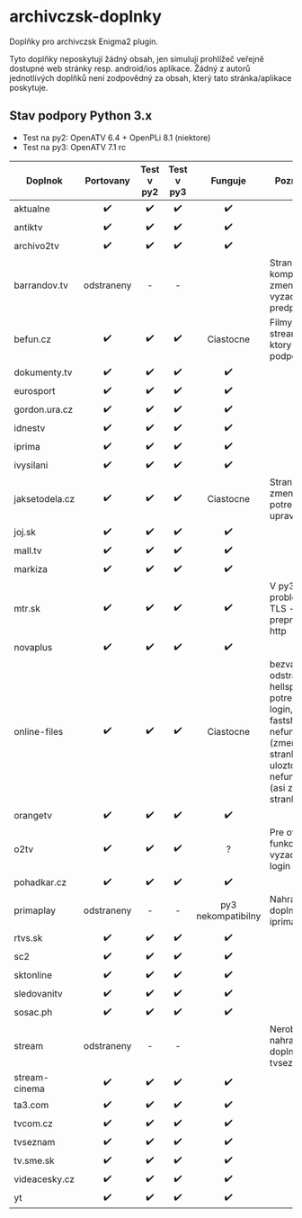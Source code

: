 # archivczsk-doplnky
Doplňky pro archivczsk Enigma2 plugin.

Tyto doplňky neposkytují žádný obsah, jen simulují prohlížeč veřejně dostupné web stránky resp. android/ios aplikace. Žádný z autorů jednotlivých doplňků není zodpovědný za obsah, který tato stránka/aplikace poskytuje.

## Stav podpory Python 3.x
- Test na py2: OpenATV 6.4 + OpenPLi 8.1 (niektore)
- Test na py3: OpenATV 7.1 rc

| Doplnok       | Portovany          | Test v py2         | Test v py3         | Funguje             | Poznamka            |
| ---           | :---:              | :---:              | :---:              | :---:               | ---                 |
| aktualne      | :heavy_check_mark: | :heavy_check_mark: | :heavy_check_mark: | :heavy_check_mark:  |
| antiktv       | :heavy_check_mark: | :heavy_check_mark: | :heavy_check_mark: | :heavy_check_mark:  |
| archivo2tv    | :heavy_check_mark: | :heavy_check_mark: | :heavy_check_mark: | :heavy_check_mark:  |
| barrandov.tv  | odstraneny         |          -         |          -         |                     | Stranka komplet zmenena a vyzaduje predplatne
| befun.cz      | :heavy_check_mark: | :heavy_check_mark: | :heavy_check_mark: | Ciastocne           | Filmy su na streamuj.tv, ktory nie je podporovany
| dokumenty.tv  | :heavy_check_mark: | :heavy_check_mark: | :heavy_check_mark: | :heavy_check_mark:  |
| eurosport     | :heavy_check_mark: | :heavy_check_mark: | :heavy_check_mark: | :heavy_check_mark:  |
| gordon.ura.cz | :heavy_check_mark: | :heavy_check_mark: | :heavy_check_mark: | :heavy_check_mark:  |
| idnestv       | :heavy_check_mark: | :heavy_check_mark: | :heavy_check_mark: | :heavy_check_mark:  |
| iprima        | :heavy_check_mark: | :heavy_check_mark: | :heavy_check_mark: | :heavy_check_mark:  |
| ivysilani     | :heavy_check_mark: | :heavy_check_mark: | :heavy_check_mark: | :heavy_check_mark:  |
| jaksetodela.cz| :heavy_check_mark: | :heavy_check_mark: | :heavy_check_mark: | Ciastocne           | Stranka zmenena - potrebuje upravit
| joj.sk        | :heavy_check_mark: | :heavy_check_mark: | :heavy_check_mark: | :heavy_check_mark:  |
| mall.tv       | :heavy_check_mark: | :heavy_check_mark: | :heavy_check_mark: | :heavy_check_mark:  |
| markiza       | :heavy_check_mark: | :heavy_check_mark: | :heavy_check_mark: | :heavy_check_mark:  |
| mtr.sk        | :heavy_check_mark: | :heavy_check_mark: | :heavy_check_mark: | :heavy_check_mark:  | V py3 je problem s TLS - prepnute na http
| novaplus      | :heavy_check_mark: | :heavy_check_mark: | :heavy_check_mark: | :heavy_check_mark:  |
| online-files  | :heavy_check_mark: | :heavy_check_mark: | :heavy_check_mark: | Ciastocne           | bezvadata odstranena, hellspy potrebuje login, fastshare nefunguje (zmena stranky), ulozto nefunguje (asi zmena stranky)
| orangetv      | :heavy_check_mark: | :heavy_check_mark: | :heavy_check_mark: | :heavy_check_mark:  |
| o2tv          | :heavy_check_mark: | :heavy_check_mark: | :heavy_check_mark: | ?                   | Pre overenie funkcnosti vyzaduje login
| pohadkar.cz   | :heavy_check_mark: | :heavy_check_mark: | :heavy_check_mark: | :heavy_check_mark:  |
| primaplay     | odstraneny         |          -         |         -          | py3 nekompatibilny  | Nahradeny doplnkom iprima
| rtvs.sk       | :heavy_check_mark: | :heavy_check_mark: | :heavy_check_mark: | :heavy_check_mark:  |
| sc2           | :heavy_check_mark: | :heavy_check_mark: | :heavy_check_mark: | :heavy_check_mark:  |
| sktonline     | :heavy_check_mark: | :heavy_check_mark: | :heavy_check_mark: | :heavy_check_mark:  |
| sledovanitv   | :heavy_check_mark: | :heavy_check_mark: | :heavy_check_mark: | :heavy_check_mark:  |
| sosac.ph      | :heavy_check_mark: | :heavy_check_mark: | :heavy_check_mark: | :heavy_check_mark:  |
| stream        | odstraneny         |          -         |          -         |                     | Nerobi nic - nahradeny doplnkom tvseznam
| stream-cinema | :heavy_check_mark: | :heavy_check_mark: | :heavy_check_mark: | :heavy_check_mark:  | 
| ta3.com       | :heavy_check_mark: | :heavy_check_mark: | :heavy_check_mark: | :heavy_check_mark:  |
| tvcom.cz      | :heavy_check_mark: | :heavy_check_mark: | :heavy_check_mark: | :heavy_check_mark:  |
| tvseznam      | :heavy_check_mark: | :heavy_check_mark: | :heavy_check_mark: | :heavy_check_mark:  |
| tv.sme.sk     | :heavy_check_mark: | :heavy_check_mark: | :heavy_check_mark: | :heavy_check_mark:  |
| videacesky.cz | :heavy_check_mark: | :heavy_check_mark: | :heavy_check_mark: | :heavy_check_mark:  |
| yt            | :heavy_check_mark: | :heavy_check_mark: | :heavy_check_mark: | :heavy_check_mark:  |
